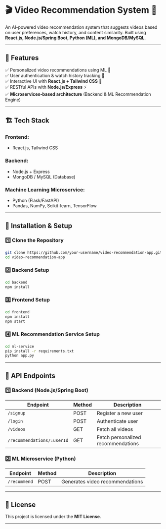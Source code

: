 # 🎬 Video Recommendation System 🎯  

An AI-powered video recommendation system that suggests videos based on user preferences, watch history, and content similarity. Built using **React.js, Node.js/Spring Boot, Python (ML), and MongoDB/MySQL**.

---

## 🚀 Features  
✅ Personalized video recommendations using ML 🤖  
✅ User authentication & watch history tracking 🔐  
✅ Interactive UI with **React.js + Tailwind CSS** 🎨  
✅ RESTful APIs with **Node.js/Express** ⚡  
✅ **Microservices-based architecture** (Backend & ML Recommendation Engine)  

---

## 🏗️ Tech Stack  
### **Frontend:**  
- React.js, Tailwind CSS  

### **Backend:**  
- Node.js + Express 
- MongoDB / MySQL (Database)  

### **Machine Learning Microservice:**  
- Python (Flask/FastAPI)  
- Pandas, NumPy, Scikit-learn, TensorFlow  

---

## 🔧 Installation & Setup  

### 1️⃣ **Clone the Repository**  
```bash
git clone https://github.com/your-username/video-recommendation-app.git
cd video-recommendation-app
```

### 2️⃣ **Backend Setup**  
```bash
cd backend
npm install
```

### 3️⃣ **Frontend Setup**  
```bash
cd frontend
npm install
npm start
```

### 4️⃣ **ML Recommendation Service Setup**  
```bash
cd ml-service
pip install -r requirements.txt
python app.py
```

---

## 📜 API Endpoints  

### **1️⃣ Backend (Node.js/Spring Boot)**  
| Endpoint               | Method | Description |
|------------------------|--------|-------------|
| `/signup`             | POST   | Register a new user |
| `/login`              | POST   | Authenticate user |
| `/videos`             | GET    | Fetch all videos |
| `/recommendations/:userId` | GET | Fetch personalized recommendations |

### **2️⃣ ML Microservice (Python)**  
| Endpoint               | Method | Description |
|------------------------|--------|-------------|
| `/recommend`          | POST   | Generates video recommendations |

---

## 📜 License  
This project is licensed under the **MIT License**.  

---
